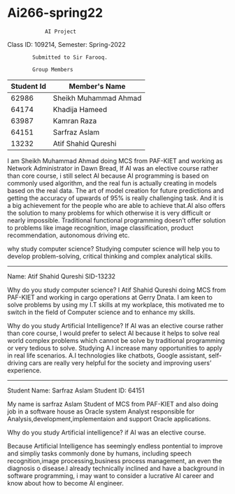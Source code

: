 # Ai266-spring22

                AI Project
                
Class ID: 109214,           Semester: Spring-2022
          
            Submitted to Sir Farooq.

            Group Members
|  Student Id   |     Member's Name      |
| ------------- | ---------------------- |
|     62986     |  Sheikh Muhammad Ahmad |
|     64174     |  Khadija Hameed        |
|     63987     |  Kamran Raza           |
|     64151     |  Sarfraz Aslam         |
|     13232     |  Atif Shahid Qureshi   |


I am Sheikh Muhammad Ahmad doing MCS from PAF-KIET and working as Network Administrator in Dawn Bread, If AI was an elective course rather than core course, i still select AI because AI programming is based on commonly used algorithm, 
and the real fun is actually creating in models based on the real data. The art of model creation for future predictions and getting the accuracy of upwards of 95% is really challenging task. 
And it is a big achievement for the people who are able to achieve that.AI also offers the solution to many problems for which otherwise it is very difficult or nearly impossible. 
Traditional functional programming doesn’t offer solution to problems like image recognition, image classification, product recommendation, autonomous driving etc. 


why study computer science?
Studying computer science will help you to develop problem-solving, critical thinking and complex analytical skills.

--------------------------------------------------------------------------------------------------------------------------------------------------------------------------------
Name: Atif Shahid Qureshi
SID-13232 

Why do you study computer science?
I Atif Shahid Qureshi doing MCS from PAF-KIET and working in cargo operations at Gerry Dnata. I am keen to solve problems by using my I.T skills at my workplace, this motivated me to switch in the field of Computer science and to enhance my skills.

Why do you study Artificial Intelligence?
If AI was an elective course rather than core course, I would prefer to select AI because it helps to solve real world complex problems which cannot be solve by traditional programming or very tedious to solve. Studying A.I increase many opportunities to apply in real life scenarios. A.I technologies like chatbots, Google assistant, self-driving cars are really very helpful for the society and improving users’ experience.

--------------------------------------------------------------------------------------------------------------------------------------------------------------------------------
Student Name: Sarfraz Aslam
Student ID: 64151

My name is sarfraz Aslam Student of MCS from PAF-KIET
and also doing job in a software house as Oracle system Analyst
responsible for Analysis,development,implementaion and support Oracle
applications.

Why do you study Artificial intelligence?
if AI was an elective course.

Because Artificial Intelligence has seemingly endless
pontential to improve and simpliy tasks commonly done by humans,
including speech recognition,image processing,business process management,
an even the diagnosis o disease.I already technically inclined 
and have a background in software programming, i may want to consider
a lucrative AI career and know about how to become AI engineer.
